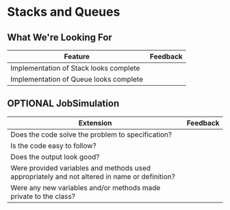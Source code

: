 # Stacks and Queues

## What We're Looking For
|  Feature 	|  Feedback  |
|----------	|----------- |
|  Implementation of Stack looks complete	|   	|
|  Implementation of Queue looks complete |   	|


## OPTIONAL JobSimulation
|  Extension 	|  Feedback  |
|-----------	|----------- |
|  Does the code solve the problem to specification? 	|   	|
|  Is the code easy to follow? 	|   	|
|  Does the output look good? 	|   	|
|  Were provided variables and methods used appropriately and not altered in name or definition?	|   	|
|  Were any new variables and/or methods made private to the class?	|   	|
